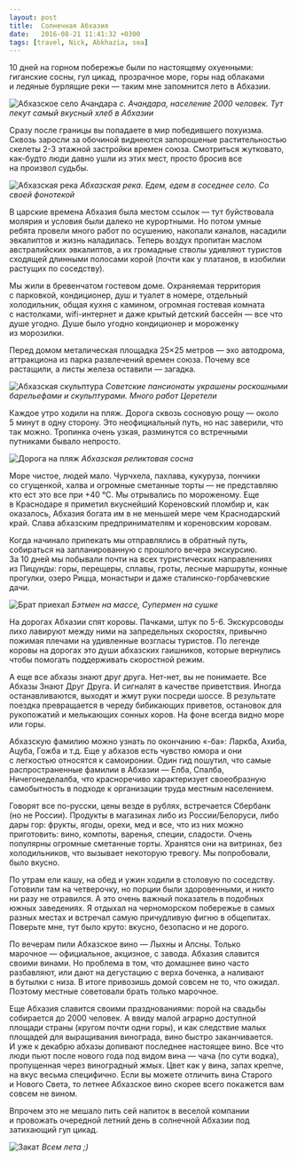 ```yaml
---
layout: post
title:  Солнечная Абхазия
date:   2016-08-21 11:41:32 +0300
tags: [travel, Nick, Abkhazia, sea]
---
```

10&nbsp;дней на&nbsp;горном побережье были по&nbsp;настоящему охуенными: гиганские сосны, гул цикад, прозрачное море, горы над облаками и&nbsp;ледяные бурлящие реки&nbsp;&mdash; таким мне запомнится лето в&nbsp;Абхазии.

![Абхазское село Ачандара](/assets/abh/achandara_1.jpg)
*с. Ачандара, население 2000 человек. Тут пекут самый вкусный хлеб в Абхазии*

Сразу после границы вы&nbsp;попадаете в&nbsp;мир победившего похуизма. Сквозь заросли за&nbsp;обочиной виднеются запорошеные растительностью скелеты 2-3 этажной застройки времен союза. Смотриться жутковато, как-будто люди давно ушли из&nbsp;этих мест, просто бросив все на&nbsp;произвол судьбы.

![Абхазская река](/assets/abh/UAZ.jpg)
*Абхазская река. Едем, едем в соседнее село. Со своей фонотекой*

В&nbsp;царские времена Абхазия была местом ссылок&nbsp;&mdash; тут буйствовала молярия и&nbsp;условия были далеко не&nbsp;курортными. Но&nbsp;потом умные ребята провели много работ по&nbsp;осушению, накопали каналов, насадили эвкалиптов и&nbsp;жизнь наладилась. Теперь воздух пропитан маслом австралийских эвкалиптов, а&nbsp;их&nbsp;громадные стволы удивляют туристов сходящей длинными полосами корой (почти как у&nbsp;платанов, в&nbsp;изобилии растущих по&nbsp;соседству).

Мы&nbsp;жили в&nbsp;бревенчатом гостевом доме. Охраняемая территория с&nbsp;парковкой, кондиционер, душ и&nbsp;туалет в&nbsp;номере, отдельный холодильник, общая кухня с&nbsp;камином, огромная гостевая комната с&nbsp;настолками, wifi-интернет и&nbsp;даже крытый детский бассейн&nbsp;&mdash; все что душе угодно. Душе было угодно кондиционер и&nbsp;мороженку из&nbsp;морозилки.

Перед домом металическая площадка 25&times;25 метров&nbsp;&mdash; эхо автодрома, аттракциона из&nbsp;парка развлечений времен союза. Почему все растащили, а&nbsp;листы железа оставили&nbsp;&mdash; загадка.

![Абхазская скульптура](/assets/abh/art.jpg)
*Советские пансионаты украшены роскошными барельефами и скульптурами. Много работ Церетели*

Каждое утро ходили на&nbsp;пляж. Дорога сквозь сосновую рощу&nbsp;&mdash; около 5&nbsp;минут в&nbsp;одну сторону. Это неофициальный путь, но&nbsp;нас заверили, что так можно. Тропинка очень узкая, разминутся со&nbsp;встречными путниками бывало непросто. 

![Дорога на пляж](/assets/abh/sea_way.jpg)
*Абхазская реликтовая сосна*

Море чистое, людей мало. Чурчхела, пахлава, кукуруза, пончики со&nbsp;сгущенкой, халва и&nbsp;огромные сметанные торты&nbsp;&mdash; не&nbsp;представляю кто ест это все при +40&nbsp;°С. Мы&nbsp;отрывались по&nbsp;мороженому. Еще в&nbsp;Краснодаре я&nbsp;приметил вкуснейший Кореновский пломбир&nbsp;и, как оказалось, Абхазия богата им&nbsp;в&nbsp;не&nbsp;меньшей мере чем Краснодарский край. Слава абхазским предпринимателям и&nbsp;кореновским коровам.

Когда начинало припекать мы&nbsp;отправлялись в&nbsp;обратный путь, собираться на&nbsp;запланированную с&nbsp;прошлого вечера экскурсию. 
За&nbsp;10&nbsp;дней мы&nbsp;побывали почти на&nbsp;всех туристических направлениях из&nbsp;Пицунды: горы, перещеры, сплавы, гроты, лесные маршруты, конные прогулки, озеро Рицца, монастыри и даже сталинско-горбачевские дачи.

![Брат приехал](/assets/abh/b_vs_s.jpg)
*Бэтмен на массе, Супермен на сушке*

На&nbsp;дорогах Абхазии спят коровы. Пачками, штук по&nbsp;5-6. Экскурсоводы лихо лавируют между ними на&nbsp;запредельных скоростях, привычно пожимая плечами на&nbsp;удивленные возгласы туристов. По&nbsp;легенде коровы на&nbsp;дорогах это души абхазских гаишников, которые вернулись чтобы помогать поддерживать скоростной режим.

А&nbsp;еще все абхазы знают друг друга. Нет-нет, вы&nbsp;не&nbsp;понимаете. Все Абхазы Знают Друг Друга. И&nbsp;сигналят в&nbsp;качестве приветствия. Иногда останавливаются, выходят и&nbsp;жмут руки посреди шоссе. В&nbsp;результате поездка превращается в&nbsp;череду бибикающих приветов, остановок для рукопожатий и&nbsp;мелькающих сонных коров. На&nbsp;фоне всегда видно море или горы.  

Абхазскую фамилию можно узнать по&nbsp;окончанию &laquo;-ба&raquo;: Ларкба, Ахиба, Ацуба, Гожба и&nbsp;т.д. Еще у&nbsp;абхазов есть чувство юмора и&nbsp;они с&nbsp;легкостью относятся к&nbsp;самоиронии. Один гид пошутил, что самые распространенные фамилии в&nbsp;Абхазии&nbsp;&mdash; Елба, Спалба, Ничегонеделалба, что красноречиво характеризует своеобразную самобытность в подходе к организации труда местным населением.

Говорят все по-русски, цены везде в&nbsp;рублях, встречается Сбербанк (но&nbsp;не&nbsp;России). Продукты в магазинах либо из России/Белоруси, либо дары гор: фрукты, ягоды, орехи, мед и все, что из них можно приготовить: вино, компоты, варенья, специи, сладости. Очень популярны огромные сметанные торты. Хранятся они на витринах, без холодильников, что вызывает некоторую тревогу. Мы попробовали, было вкусно.

По&nbsp;утрам ели кашу, на&nbsp;обед и&nbsp;ужин ходили в&nbsp;столовую по&nbsp;соседству. Готовили там на&nbsp;четверочку, но&nbsp;порции были здоровенными, и&nbsp;никто ни&nbsp;разу не&nbsp;отравился. А&nbsp;это очень важный показатель в&nbsp;подобных южных заведениях. Я&nbsp;отдыхал на&nbsp;черноморском побережье в&nbsp;самых разных местах и&nbsp;встречал самую причудливую фигню в&nbsp;общепитах. Поверьте мне, тут было круто: вкусно, безопасно и&nbsp;не&nbsp;дорого.

По&nbsp;вечерам пили Абхазское вино&nbsp;&mdash; Лыхны и&nbsp;Апсны. Только марочное&nbsp;&mdash; официальное, акцизное, с&nbsp;завода.
Абхазия славится своими винами. Но&nbsp;проблема в&nbsp;том, что домашнее вино часто разбавляют, или дают на&nbsp;дегустацию с&nbsp;верха боченка, а&nbsp;наливают в&nbsp;бутылки с&nbsp;низа. В&nbsp;итоге привозишь домой совсем не&nbsp;то, что ожидал. Поэтому местные советовали брать только марочное.

Еще Абхазия славится своими празднованиями: порой на&nbsp;свадьбы собирается до&nbsp;2000&nbsp;человек. А&nbsp;ввиду малой аграрно доступной площади страны (кругом почти одни горы), и&nbsp;как следствие малых площадей для выращивания винограда, вино быстро заканчивается. И&nbsp;уже к&nbsp;декабрю абхазы допивают последнее настоящее вино. Все что люди пьют после нового года под видом вина&nbsp;&mdash; чача (по сути водка), пропущенная через виноградный жмых. Цвет как у&nbsp;вина, запах крепче, на&nbsp;вкус весьма специфично. Если вы&nbsp;можете отличить вина Старого и&nbsp;Нового Света, то&nbsp;летнее Абхазское вино скорее всего покажется вам совсем не&nbsp;вином.  

Впрочем это не&nbsp;мешало пить сей напиток в&nbsp;веселой компании и&nbsp;провожать очередной летний день в&nbsp;солнечной Абхазии под затихающий гул цикад.

![Закат](/assets/abh/sunset.jpg)
*Всем лета ;)*
